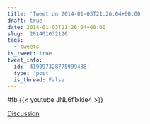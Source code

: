 ```yaml
---
title: 'Tweet on 2014-01-03T21:26:04+00:00'
draft: true
date: 2014-01-03T21:26:04+00:00
slug: '201401032126'
tags:
  - tweets
is_tweet: true
tweet_info:
  id: '419097328775999488'
  type: 'post'
  is_thread: False
---
```




#fb {{< youtube JNL6f1xkie4 >}}

[Discussion](https://x.com/sytelus/status/419097328775999488)
